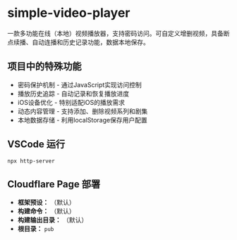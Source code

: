 # simple-video-player
一款多功能在线（本地）视频播放器，支持密码访问。可自定义增删视频，具备断点续播、自动连播和历史记录功能，数据本地保存。

## 项目中的特殊功能
* 密码保护机制 - 通过JavaScript实现访问控制
* 播放历史追踪 - 自动记录和恢复播放进度
* iOS设备优化 - 特别适配iOS的播放需求
* 动态内容管理 - 支持添加、删除视频系列和剧集
* 本地数据存储 - 利用localStorage保存用户配置

## VSCode 运行

```
npx http-server
```

## Cloudflare Page 部署

*   **框架预设：** （默认）
*   **构建命令：** （默认）
*   **构建输出目录：** （默认）
*   **根目录：** `pub`
